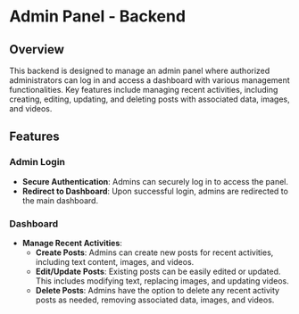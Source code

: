 # Admin Panel - Backend

## Overview
This backend is designed to manage an admin panel where authorized administrators can log in and access a dashboard with various management functionalities. Key features include managing recent activities, including creating, editing, updating, and deleting posts with associated data, images, and videos.

## Features

### Admin Login
- **Secure Authentication**: Admins can securely log in to access the panel.
- **Redirect to Dashboard**: Upon successful login, admins are redirected to the main dashboard.

### Dashboard
- **Manage Recent Activities**:
  - **Create Posts**: Admins can create new posts for recent activities, including text content, images, and videos.
  - **Edit/Update Posts**: Existing posts can be easily edited or updated. This includes modifying text, replacing images, and updating videos.
  - **Delete Posts**: Admins have the option to delete any recent activity posts as needed, removing associated data, images, and videos.

